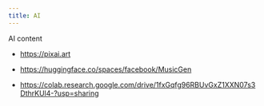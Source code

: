 ```yaml
---
title: AI
---
```


AI content

- https://pixai.art

- https://huggingface.co/spaces/facebook/MusicGen
- https://colab.research.google.com/drive/1fxGqfg96RBUvGxZ1XXN07s3DthrKUl4-?usp=sharing